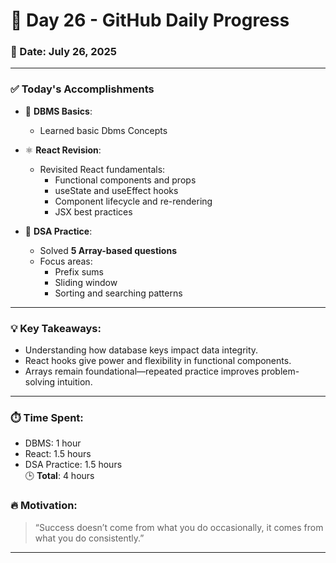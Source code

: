 # 🚀 Day 26 - GitHub Daily Progress

### 📅 Date: July 26, 2025

---

### ✅ **Today's Accomplishments**

- 📘 **DBMS Basics**:
  - Learned basic Dbms Concepts

- ⚛️ **React Revision**:
  - Revisited React fundamentals:
    - Functional components and props
    - useState and useEffect hooks
    - Component lifecycle and re-rendering
    - JSX best practices

- 🔢 **DSA Practice**:
  - Solved **5 Array-based questions** 
  - Focus areas:
    - Prefix sums
    - Sliding window
    - Sorting and searching patterns

---

### 💡 Key Takeaways:
- Understanding how database keys impact data integrity.
- React hooks give power and flexibility in functional components.
- Arrays remain foundational—repeated practice improves problem-solving intuition.

---

### ⏱️ Time Spent:
- DBMS: 1 hour
- React: 1.5 hours
- DSA Practice: 1.5 hours  
🕒 **Total**: 4 hours

### 🔥 Motivation:
> “Success doesn’t come from what you do occasionally, it comes from what you do consistently.”

---

